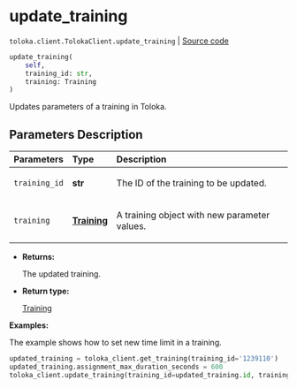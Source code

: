 # update_training
`toloka.client.TolokaClient.update_training` | [Source code](https://github.com/Toloka/toloka-kit/blob/v1.2.1/src/client/__init__.py#L2169)

```python
update_training(
    self,
    training_id: str,
    training: Training
)
```

Updates parameters of a training in Toloka.

## Parameters Description

| Parameters | Type | Description |
| :----------| :----| :-----------|
`training_id`|**str**|<p>The ID of the training to be updated.</p>
`training`|**[Training](toloka.client.training.Training.md)**|<p>A training object with new parameter values.</p>

* **Returns:**

  The updated training.

* **Return type:**

  [Training](toloka.client.training.Training.md)

**Examples:**

The example shows how to set new time limit in a training.

```python
updated_training = toloka_client.get_training(training_id='1239110')
updated_training.assignment_max_duration_seconds = 600
toloka_client.update_training(training_id=updated_training.id, training=updated_training)
```
